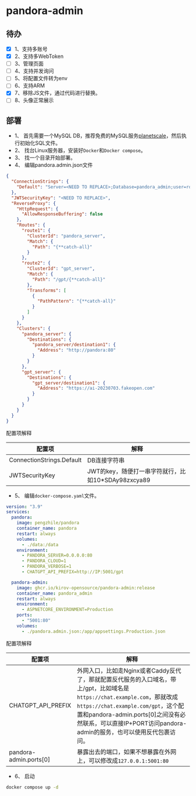 # pandora-admin

## 待办

- [x] 1、支持多账号
- [x] 2、支持多WebToken
- [ ] 3、管理页面
- [ ] 4、支持并发询问
- [ ] 5、将配置文件转为env
- [ ] 6、支持ARM
- [x] 7、移除JS文件，通过代码进行替换。
- [ ] 8、头像正常展示

## 部署
* 1、 首先需要一个MySQL DB，推荐免费的MySQL服务[planetscale](https://app.planetscale.com/)，然后执行初始化SQL文件。
* 2、 找台Linux服务器，安装好`Docker`和`Docker compose`。
* 3、 找一个目录开始部署。
* 4、 编辑pandora.admin.json文件
  
```json
{
  "ConnectionStrings": {
    "Default": "Server=<NEED TO REPLACE>;Database=pandora_admin;user=root;password=password;",
  },
  "JWTSecurityKey": "<NEED TO REPLACE>",
  "ReverseProxy": {
    "HttpRequest": {
      "AllowResponseBuffering": false
    },
    "Routes": {
      "route1": {
        "ClusterId": "pandora_server",
        "Match": {
          "Path": "{**catch-all}"
        }
      },
      "route2": {
        "ClusterId": "gpt_server",
        "Match": {
          "Path": "/gpt/{**catch-all}"
        },
        "Transforms": [
          {
            "PathPattern": "{**catch-all}"
          }
        ]
      }
    },
    "Clusters": {
      "pandora_server": {
        "Destinations": {
          "pandora_server/destination1": {
            "Address": "http://pandora:80"
          }
        }
      },
      "gpt_server": {
        "Destinations": {
          "gpt_server/destination1": {
            "Address": "https://ai-20230703.fakeopen.com"
          }
        }
      }
    }
  }
}
```

配置项解释

|配置项|解释|
|---|-----|
|ConnectionStrings.Default|DB连接字符串|
|JWTSecurityKey|JWT的key，随便打一串字符就行，比如10*SDAy98zxcya89|

* 5、 编辑`docker-compose.yaml`文件。

```yaml
version: "3.9"
services:
  pandora:
    image: pengzhile/pandora
    container_name: pandora
    restart: always
    volumes:
      - ./data:/data
    environment:
      - PANDORA_SERVER=0.0.0.0:80
      - PANDORA_CLOUD=1
      - PANDORA_VERBOSE=1
      - CHATGPT_API_PREFIX=http://IP:5001/gpt

  pandora-admin:
    image: ghcr.io/kirov-opensource/pandora-admin:release
    container_name: pandora_admin
    restart: always
    environment:
      - ASPNETCORE_ENVIRONMENT=Production
    ports:
      - "5001:80"
    volumes:
      - ./pandora.admin.json:/app/appsettings.Production.json
```

配置项解释

|配置项|解释|
|---|-----|
|CHATGPT_API_PREFIX|外网入口，比如走Nginx或者Caddy反代了，那就配置反代服务的入口域名，带上/gpt，比如域名是`https://chat.example.com`，那就改成`https://chat.example.com/gpt`，这个配置和pandora-admin.ports\[0\]之间没有必然联系，可以直接IP+PORT访问pandora-admin的服务，也可以使用反代包裹访问。|
|pandora-admin.ports\[0\]|暴露出去的端口，如果不想暴露在外网上，可以修改成`127.0.0.1:5001:80`|

* 6、 启动
```bash
docker compose up -d
```
